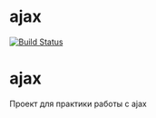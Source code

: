 # ajax
[![Build Status](https://travis-ci.com/dvamedveda/ajax.svg?branch=master)](https://travis-ci.com/dvamedveda/ajax)

# ajax
Проект для практики работы с ajax